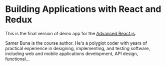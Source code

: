 # Building Applications with React and Redux

This is the final version of demo app for the [Advanced React.js](https://app.pluralsight.com/library/courses/reactjs-advanced).

Samer Buna is the course author. He's a polyglot coder with years of practical experience in designing, implementing, and testing software, including web and mobile applications development, API design, functional...